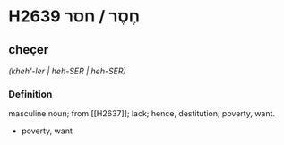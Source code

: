 # H2639 חֶסֶר / חסר

## cheçer

_(kheh'-ler | heh-SER | heh-SER)_

### Definition

masculine noun; from [[H2637]]; lack; hence, destitution; poverty, want.

- poverty, want
